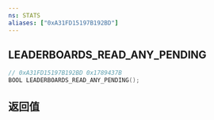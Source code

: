 ```yaml
---
ns: STATS
aliases: ["0xA31FD15197B192BD"]
---
```

## LEADERBOARDS_READ_ANY_PENDING

```c
// 0xA31FD15197B192BD 0x1789437B
BOOL LEADERBOARDS_READ_ANY_PENDING();
```


## 返回值
